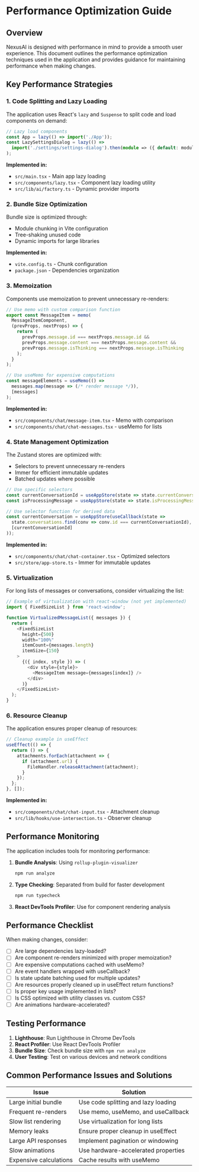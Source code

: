 # Performance Optimization Guide

## Overview

NexusAI is designed with performance in mind to provide a smooth user experience. This document outlines the performance optimization techniques used in the application and provides guidance for maintaining performance when making changes.

## Key Performance Strategies

### 1. Code Splitting and Lazy Loading

The application uses React's `lazy` and `Suspense` to split code and load components on demand:

```typescript
// Lazy load components
const App = lazy(() => import('./App'));
const LazySettingsDialog = lazy(() => 
  import('./settings/settings-dialog').then(module => ({ default: module.SettingsDialog }))
);
```

**Implemented in:**
- `src/main.tsx` - Main app lazy loading
- `src/components/lazy.tsx` - Component lazy loading utility
- `src/lib/ai/factory.ts` - Dynamic provider imports

### 2. Bundle Size Optimization

Bundle size is optimized through:

- Module chunking in Vite configuration
- Tree-shaking unused code
- Dynamic imports for large libraries

**Implemented in:**
- `vite.config.ts` - Chunk configuration
- `package.json` - Dependencies organization

### 3. Memoization

Components use memoization to prevent unnecessary re-renders:

```typescript
// Use memo with custom comparison function
export const MessageItem = memo(
  MessageItemComponent,
  (prevProps, nextProps) => {
    return (
      prevProps.message.id === nextProps.message.id &&
      prevProps.message.content === nextProps.message.content &&
      prevProps.message.isThinking === nextProps.message.isThinking
    );
  }
);

// Use useMemo for expensive computations
const messageElements = useMemo(() => 
  messages.map(message => (/* render message */)),
  [messages]
);
```

**Implemented in:**
- `src/components/chat/message-item.tsx` - Memo with comparison
- `src/components/chat/chat-messages.tsx` - useMemo for lists

### 4. State Management Optimization

The Zustand stores are optimized with:

- Selectors to prevent unnecessary re-renders
- Immer for efficient immutable updates
- Batched updates where possible

```typescript
// Use specific selectors
const currentConversationId = useAppStore(state => state.currentConversationId);
const isProcessingMessage = useAppStore(state => state.isProcessingMessage);

// Use selector function for derived data
const currentConversation = useAppStore(useCallback(state => 
  state.conversations.find(conv => conv.id === currentConversationId),
  [currentConversationId]
));
```

**Implemented in:**
- `src/components/chat/chat-container.tsx` - Optimized selectors
- `src/store/app-store.ts` - Immer for immutable updates

### 5. Virtualization

For long lists of messages or conversations, consider virtualizing the list:

```typescript
// Example of virtualization with react-window (not yet implemented)
import { FixedSizeList } from 'react-window';

function VirtualizedMessageList({ messages }) {
  return (
    <FixedSizeList
      height={500}
      width="100%"
      itemCount={messages.length}
      itemSize={150}
    >
      {({ index, style }) => (
        <div style={style}>
          <MessageItem message={messages[index]} />
        </div>
      )}
    </FixedSizeList>
  );
}
```

### 6. Resource Cleanup

The application ensures proper cleanup of resources:

```typescript
// Cleanup example in useEffect
useEffect(() => {
  return () => {
    attachments.forEach(attachment => {
      if (attachment.url) {
        FileHandler.releaseAttachment(attachment);
      }
    });
  };
}, []);
```

**Implemented in:**
- `src/components/chat/chat-input.tsx` - Attachment cleanup
- `src/lib/hooks/use-intersection.ts` - Observer cleanup

## Performance Monitoring

The application includes tools for monitoring performance:

1. **Bundle Analysis**: Using `rollup-plugin-visualizer`
   ```bash
   npm run analyze
   ```

2. **Type Checking**: Separated from build for faster development
   ```bash
   npm run typecheck
   ```

3. **React DevTools Profiler**: Use for component rendering analysis

## Performance Checklist

When making changes, consider:

- [ ] Are large dependencies lazy-loaded?
- [ ] Are component re-renders minimized with proper memoization?
- [ ] Are expensive computations cached with useMemo?
- [ ] Are event handlers wrapped with useCallback?
- [ ] Is state update batching used for multiple updates?
- [ ] Are resources properly cleaned up in useEffect return functions?
- [ ] Is proper key usage implemented in lists?
- [ ] Is CSS optimized with utility classes vs. custom CSS?
- [ ] Are animations hardware-accelerated?

## Testing Performance

1. **Lighthouse**: Run Lighthouse in Chrome DevTools
2. **React Profiler**: Use React DevTools Profiler
3. **Bundle Size**: Check bundle size with `npm run analyze`
4. **User Testing**: Test on various devices and network conditions

## Common Performance Issues and Solutions

| Issue | Solution |
|-------|----------|
| Large initial bundle | Use code splitting and lazy loading |
| Frequent re-renders | Use memo, useMemo, and useCallback |
| Slow list rendering | Use virtualization for long lists |
| Memory leaks | Ensure proper cleanup in useEffect |
| Large API responses | Implement pagination or windowing |
| Slow animations | Use hardware-accelerated properties |
| Expensive calculations | Cache results with useMemo |